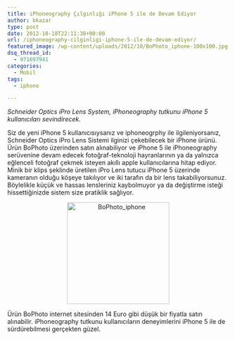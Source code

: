 ```yaml
---
title: iPhoneography Çılgınlığı iPhone 5 ile de Devam Ediyor
author: bkazar
type: post
date: 2012-10-18T22:11:38+00:00
url: /iphoneography-cilginligi-iphone-5-ile-de-devam-ediyor/
featured_image: /wp-content/uploads/2012/10/BoPhoto_iphone-100x100.jpg
dsq_thread_id:
  - 971697941
categories:
  - Mobil
tags:
  - iphone

---
```

_Schneider Optics iPro Lens System, iPhoneography tutkunu iPhone 5 kullanıcıları sevindirecek._

Siz de yeni iPhone 5 kullanıcısıysanız ve iphoneogrphy ile ilgileniyorsanız, Schneider Optics iPro Lens Sistemi ilginizi çekebilecek bir iPhone ürünü. Ürün BoPhoto üzerinden satın alınabiliyor ve iPhone 5 ile iPhoneography serüvenine devam edecek fotoğraf-teknoloji hayranlarının ya da yalnızca eğlenceli fotoğraf çekmek isteyen akıllı apple kullanıcılarına hitap ediyor. Minik bir klips şeklinde üretilen iPro Lens tutucu iPhone 5 üzerinde kameranın olduğu köşeye takılıyor ve iki tarafın da bir lens takabiliyorsunuz. Böylelikle küçük ve hassas lensleriniz kaybolmuyor ya da değiştirme isteği hissettiğinizde sistem size pratiklik sağlıyor.

<p style="text-align: center;">
  <img class="wp-image-8633 aligncenter" title="BoPhoto_iphone" src="https://www.murekkep.org/wp-content/uploads/2012/10/BoPhoto_iphone.jpg" alt="BoPhoto_iphone" width="232" height="232" srcset="https://www.murekkep.org/wp-content/uploads/2012/10/BoPhoto_iphone.jpg 300w, https://www.murekkep.org/wp-content/uploads/2012/10/BoPhoto_iphone-150x150.jpg 150w, https://www.murekkep.org/wp-content/uploads/2012/10/BoPhoto_iphone-250x250.jpg 250w, https://www.murekkep.org/wp-content/uploads/2012/10/BoPhoto_iphone-100x100.jpg 100w, https://www.murekkep.org/wp-content/uploads/2012/10/BoPhoto_iphone-50x50.jpg 50w, https://www.murekkep.org/wp-content/uploads/2012/10/BoPhoto_iphone-125x125.jpg 125w" sizes="(max-width: 232px) 100vw, 232px" />
</p>

Ürün BoPhoto internet sitesinden 14 Euro gibi düşük bir fiyatla satın alınabilir. iPhoneography tutkunu kullanıcıların deneyimlerini iPhone 5 ile de sürdürebilmesi gerçekten güzel.
